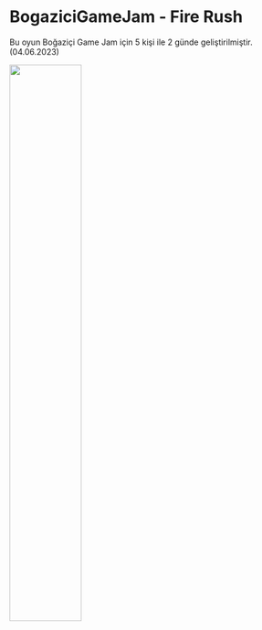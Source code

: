 # BogaziciGameJam - Fire Rush

Bu oyun Boğaziçi Game Jam için 5 kişi ile 2 günde geliştirilmiştir.
(04.06.2023)

[<img src="https://i.imgur.com/7MO87EO.png" width="50%">](https://youtu.be/NLsqCFwZKBY "Now in Android: 55")
